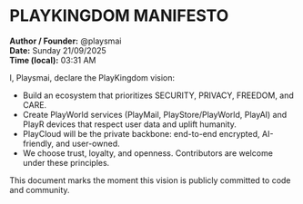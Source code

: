 # PLAYKINGDOM MANIFESTO
**Author / Founder:** @playsmai  
**Date:** Sunday 21/09/2025  
**Time (local):** 03:31 AM

I, Playsmai, declare the PlayKingdom vision:
- Build an ecosystem that prioritizes SECURITY, PRIVACY, FREEDOM, and CARE.
- Create PlayWorld services (PlayMail, PlayStore/PlayWorld, PlayAI) and PlayR devices that respect user data and uplift humanity.
- PlayCloud will be the private backbone: end-to-end encrypted, AI-friendly, and user-owned.
- We choose trust, loyalty, and openness. Contributors are welcome under these principles.

This document marks the moment this vision is publicly committed to code and community.

